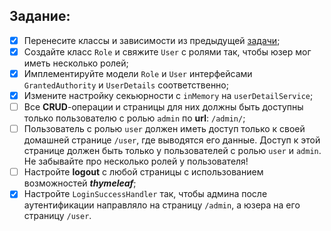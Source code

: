 ## Задание:

* [x] Перенесите классы и зависимости из предыдущей [задачи](https://github.com/Zanz1barra/JavaPP_3.1.1_SpringBoot);
* [x] Создайте класс `Role` и свяжите `User` с ролями так, чтобы юзер мог иметь несколько ролей;
* [x] Имплементируйте модели `Role` и `User` интерфейсами `GrantedAuthority` и `UserDetails` соответственно;
* [x] Измените настройку секьюрности с `inMemory` на `userDetailService`;
* [ ] Все **CRUD**-операции и страницы для них должны быть доступны только пользователю с ролью `admin` по **url**: `/admin/`;
* [ ] Пользователь с ролью `user` должен иметь доступ только к своей домашней странице `/user`, где выводятся его данные. Доступ к этой странице должен быть только у пользователей с ролью `user` и `admin`. Не забывайте про несколько ролей у пользователя!
* [ ] Настройте **logout** с любой страницы с использованием возможностей ***thymeleaf***;
* [x] Настройте `LoginSuccessHandler` так, чтобы админа после аутентификации направляло на страницу `/admin`, а юзера на его страницу `/user`.
